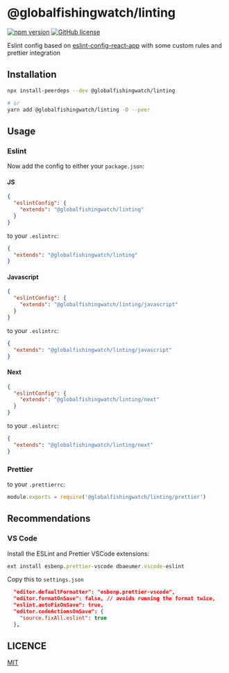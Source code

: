 # @globalfishingwatch/linting

[![npm version](https://badge.fury.io/js/%40satellitestudio%2Feslint-config.svg)](https://badge.fury.io/js/%40satellitestudio%2Feslint-config)
[![GitHub license](https://img.shields.io/github/license/satellitestudio/eslint-config.svg)](https://github.com/satellitestudio/eslint-config/blob/master/LICENCE)

Eslint config based on [eslint-config-react-app](https://www.npmjs.com/package/eslint-config-react-app) with some custom rules and prettier integration

## Installation

```sh
npx install-peerdeps --dev @globalfishingwatch/linting

# or
yarn add @globalfishingwatch/linting -D --peer
```

## Usage

### Eslint

Now add the config to either your `package.json`:

#### JS

```json
{
  "eslintConfig": {
    "extends": "@globalfishingwatch/linting"
  }
}
```

to your `.eslintrc`:

```json
{
  "extends": "@globalfishingwatch/linting"
}
```

#### Javascript

```json
{
  "eslintConfig": {
    "extends": "@globalfishingwatch/linting/javascript"
  }
}
```

to your `.eslintrc`:

```json
{
  "extends": "@globalfishingwatch/linting/javascript"
}
```

#### Next

```json
{
  "eslintConfig": {
    "extends": "@globalfishingwatch/linting/next"
  }
}
```

to your `.eslintrc`:

```json
{
  "extends": "@globalfishingwatch/linting/next"
}
```

### Prettier

to your `.prettierrc`:

```js
module.exports = require('@globalfishingwatch/linting/prettier')
```

## Recommendations

### VS Code

Install the ESLint and Prettier VSCode extensions:

```js
ext install esbenp.prettier-vscode dbaeumer.vscode-eslint
```

Copy this to `settings.json`

```json
  "editor.defaultFormatter": "esbenp.prettier-vscode",
  "editor.formatOnSave": false, // avoids running the format twice,
  "eslint.autoFixOnSave": true,
  "editor.codeActionsOnSave": {
    "source.fixAll.eslint": true
  },
```

## LICENCE

[MIT](LICENCE)
